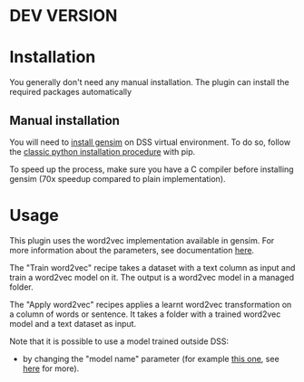 # DEV VERSION

# Installation

You generally don't need any manual installation. The plugin can install the required packages automatically

## Manual installation

You will need to <a href="https://radimrehurek.com/gensim/install.html">install gensim</a> on DSS virtual environment. To do so, follow the <a href="http://doc.dataiku.com/dss/latest/installation/python.html">classic python installation procedure</a> with pip.

To speed up the process, make sure you have a C compiler before installing gensim (70x speedup compared to plain implementation).

# Usage

This plugin uses the word2vec implementation available in gensim. For more information about the parameters, see documentation <a href="https://radimrehurek.com/gensim/models/word2vec.html">here</a>. 

The "Train word2vec" recipe takes a dataset with a text column as input and train a word2vec model on it. The output is a word2vec model in a managed folder.

The "Apply word2vec" recipes applies a learnt word2vec transformation on a column of words or sentence. It takes a folder with a trained word2vec model and a text dataset as input.

Note that it is possible to use a model trained outside DSS:

 *  by changing the "model name" parameter (for example <a href="https://drive.google.com/file/d/0B7XkCwpI5KDYNlNUTTlSS21pQmM/edit?usp=sharing">this one</a>, see <a href="https://code.google.com/p/word2vec/">here</a> for more).